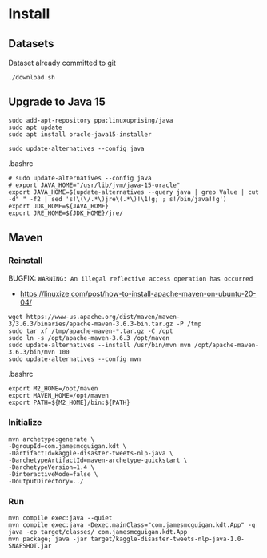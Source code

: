 # Install

## Datasets
Dataset already committed to git
```
./download.sh
```

## Upgrade to Java 15
```
sudo add-apt-repository ppa:linuxuprising/java
sudo apt update
sudo apt install oracle-java15-installer

sudo update-alternatives --config java
```
.bashrc
```
# sudo update-alternatives --config java
# export JAVA_HOME="/usr/lib/jvm/java-15-oracle"
export JAVA_HOME=$(update-alternatives --query java | grep Value | cut -d" " -f2 | sed 's!\(\/.*\)jre\(.*\)!\1!g; ; s!/bin/java!!g')
export JDK_HOME=${JAVA_HOME}
export JRE_HOME=${JDK_HOME}/jre/
```

## Maven

### Reinstall 
BUGFIX: `WARNING: An illegal reflective access operation has occurred`
- https://linuxize.com/post/how-to-install-apache-maven-on-ubuntu-20-04/
```
wget https://www-us.apache.org/dist/maven/maven-3/3.6.3/binaries/apache-maven-3.6.3-bin.tar.gz -P /tmp
sudo tar xf /tmp/apache-maven-*.tar.gz -C /opt
sudo ln -s /opt/apache-maven-3.6.3 /opt/maven
sudo update-alternatives --install /usr/bin/mvn mvn /opt/apache-maven-3.6.3/bin/mvn 100
sudo update-alternatives --config mvn
```
.bashrc
```
export M2_HOME=/opt/maven
export MAVEN_HOME=/opt/maven
export PATH=${M2_HOME}/bin:${PATH}
```


### Initialize
```
mvn archetype:generate \
-DgroupId=com.jamesmcguigan.kdt \
-DartifactId=kaggle-disaster-tweets-nlp-java \
-DarchetypeArtifactId=maven-archetype-quickstart \
-DarchetypeVersion=1.4 \
-DinteractiveMode=false \
-DoutputDirectory=../
```


### Run
```
mvn compile exec:java --quiet
mvn compile exec:java -Dexec.mainClass="com.jamesmcguigan.kdt.App" -q
java -cp target/classes/ com.jamesmcguigan.kdt.App
mvn package; java -jar target/kaggle-disaster-tweets-nlp-java-1.0-SNAPSHOT.jar
```
